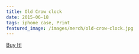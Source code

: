 ```yaml
---
title: Old Crow clock
date: 2015-06-18
tags: iphone case, Print
featured_image: /images/merch/old-crow-clock.jpg
---
```

<a target="_blank" class="s6-link" href="http://society6.com/product/old-crow-cjh_wall-clock#33=284&34=286">Buy It!</a>